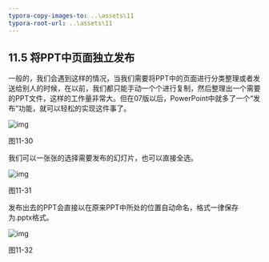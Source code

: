```yaml
---
typora-copy-images-to: ..\assets\11
typora-root-url: ..\assets\11
---
```


## **11.5**  **将PPT中页面独立发布**

一般的，我们会遇到这样的情况，当我们需要将PPT中的页面进行分类整理或者发送给别人的时候，在以前，我们都只能手动一个个进行复制，然后整理出一个需要的PPT文件，这样的工作量非常大。但在07版以后，PowerPoint中就多了一个“发布”功能，就可以轻松的实现这件事了。

![img](/../../第十一章%20管理你的PPT.files/image032.jpg)

图11-30

我们可以一张张的选择需要发布的幻灯片，也可以直接全选。

![img](/../../第十一章%20管理你的PPT.files/image033.jpg)

图11-31

发布出去的PPT会直接以在原来PPT中所处的位置自动命名，格式一律保存为.pptx格式。

![img](/../../第十一章%20管理你的PPT.files/image034.jpg)

图11-32

